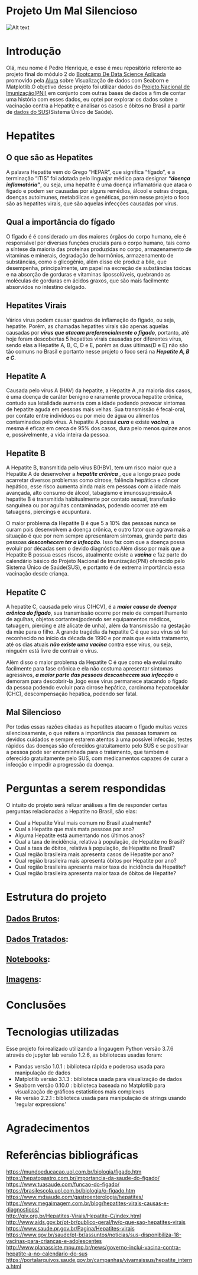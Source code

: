 # Projeto Um Mal Silencioso
![Alt text](https://veja.abril.com.br/wp-content/uploads/2017/02/hepatite-c-virus-ilustracao.jpg)
# Introdução

Olá, meu nome é Pedro Henrique, e esse é meu repositório referente ao projeto final do módulo 2 do [Bootcamp De Data Science Aplicada](https://www.alura.com.br/bootcamp/data-science-aplicada/matriculas-abertas) promovido pela [Alura](https://www.alura.com.br/) sobre Visualização de dados com Seaborn e Matplotlib.O objetivo desse projeto foi utilizar dados do [Projeto Nacional de Imunização(PNI)](http://tabnet.datasus.gov.br/cgi/tabcgi.exe?pni/cnv/cpniuf.def) em conjunto com outras bases de dados a fim de contar uma história com esses dados, eu optei por explorar os dados sobre a vacinação contra a Hepatite e analisar os casos e óbitos no Brasil a partir de [dados do SUS](https://datasus.saude.gov.br/informacoes-de-saude-tabnet/)(Sistema Único de Saúde).

# Hepatites 

## O que são as Hepatites

A palavra Hepatite vem do Grego “HEPAR”, que significa “fígado”, e a terminação “ITIS” foi adotada pelo linguajar médico para designar _**“doença inflamatória”**_, ou seja, uma hepatite é uma doença inflamatória que ataca o fígado e podem ser causadas por alguns remédios, álcool e outras drogas, doenças autoimunes, metabólicas e genéticas, porém nesse projeto o foco são as hepatites virais, que são aquelas infecções causadas por vírus.

## Qual a importância do fígado

O fígado é é considerado um dos maiores órgãos do corpo humano, ele é responsável por diversas funções cruciais para o corpo humano, tais como a síntese da maioria das proteínas produzidas no corpo, armazenamento de vitaminas e minerais, degradação de hormônios, armazenamento de substâncias, como o glicogênio, além disso ele produz a bile, que desempenha, principalmente, um papel na excreção de substâncias tóxicas e na absorção de gorduras e vitaminas lipossolúveis, quebrando as moléculas de gorduras em ácidos graxos, que são mais facilmente absorvidos no intestino delgado.

## Hepatites Virais

Vários vírus podem causar quadros de inflamação do fígado, ou seja, hepatite. Porém, as chamadas hepatites virais são apenas aquelas causadas por _**vírus que atacam preferencialmente o fígado**_, portanto, até hoje foram descobertas 5 hepatites virais causadas por diferentes vírus, sendo elas a Hepatite A, B, C, D e E, porém as duas últimas(D e E) não são tão comuns no Brasil e portanto nesse projeto o foco será na _**Hepatite A, B e C**_.

## Hepatite A

Causada pelo vírus A (HAV) da hepatite, a Hepatite A ,na maioria dos casos, é uma doença de caráter benigno e raramente provoca hepatite crônica, contudo sua letalidade aumenta com a idade podendo provocar sintomas de hepatite aguda em pessoas mais velhas. Sua transmissão é fecal-oral, por contato entre indivíduos ou por meio de água ou alimentos contaminados pelo vírus.
A hepatite A possui _**cura**_ e existe _**vacina**_, a mesma é eficaz em cerca de 95% dos casos, dura pelo menos quinze anos e, possivelmente, a vida inteira da pessoa.

## Hepatite B

A Hepatite B, transmitida pelo vírus B(HBV), tem um risco maior que a Hepatite A de desenvolver a _**hepatite crônica**_ , que a longo prazo pode acarretar diversos problemas como cirrose, falência hepática e câncer hepático, esse risco aumenta ainda mais em pessoas com a idade mais avançada, alto consumo de álcool, tabagismo e imunossupressão.A hepatite B é transmitida habitualmente por contato sexual, transfusão sanguínea ou por agulhas contaminadas, podendo ocorrer até em tatuagens, piercings e acupuntura.

O maior problema da Hepatite B é que 5 a 10% das pessoas nunca se curam pois desenvolvem a doença crônica, e outro fator que agrava mais a situação é que por nem sempre apresentarem sintomas, grande parte das pessoas _**desconhecem ter a infecção**_. Isso faz com que a doença possa evoluir por décadas sem o devido diagnóstico.Além disso por mais que a Hepatite B possua esses riscos, atualmente existe a _**vacina**_ e faz parte do calendário básico do Projeto Nacional de Imunização(PNI) oferecido pelo Sistema Único de Saúde(SUS), e portanto é de extrema importância essa vacinação desde criança. 

## Hepatite C

A hepatite C, causada pelo vírus C(HCV), é a _**maior causa de doença crônica do fígado**_, sua transmissão ocorre por meio de compartilhamento de agulhas, objetos cortantes(podendo ser equipamentos médicos, tatuagem, piercing e até alicate de unha), além da transmissão na gestação da mãe para o filho. A grande tragédia da hepatite C é que seu vírus só foi reconhecido no início da década de 1990 e por mais que exista tratamento,  até os dias atuais _**não existe uma vacina**_ contra esse vírus, ou seja, ninguém está livre de contrair o vírus.

Além disso o maior problema da Hepatite C é que como ela evolui muito facilmente para fase crônica e ela não costuma apresentar sintomas agressivos, _**a maior parte das pessoas desconhecem sua infecção**_ e demoram para descobrir-la ,logo esse vírus permanece atacando o fígado da pessoa podendo evoluir para cirrose hepática, carcinoma hepatocelular (CHC), descompensação hepática, podendo ser fatal.

## Mal Silencioso

Por todas essas razões citadas as hepatites atacam o fígado muitas vezes silenciosamente, o que reitera a importância das pessoas tomarem os devidos cuidados e sempre estarem atentos à uma possível infecção, testes rápidos das doenças são oferecidos gratuitamento pelo SUS e se positivar a pessoa pode ser encaminhada para o tratamento, que também é oferecido gratuitamente pelo SUS, com medicamentos capazes de curar a infecção e impedir a progressão da doença.
 
# Perguntas a serem respondidas

O intuito do projeto será relizar análises a fim de responder certas perguntas relacionadas a Hepatite no Brasil, são elas:

* Qual a Hepatite Viral mais comum no Brasil atualmente?
* Qual a Hepatite que mais mata pessoas por ano?
* Alguma Hepatite está aumentando nos últimos anos?
* Qual a taxa de incidência, relativa à população, de Hepatite no Brasil?
* Qual a taxa de óbitos, relativa à população, de Hepatite no Brasil?
* Qual região brasileira mais apresenta casos de Hepatite por ano?
* Qual região brasileira mais apresenta óbitos por Hepatite por ano?
* Qual região brasileira apresenta maior taxa de incidência da Hepatite?
* Qual região brasileira apresenta maior taxa de óbitos de Hepatite?

# Estrutura do projeto
## [Dados Brutos](https://github.com/Pedro-correa-almeida/projeto_um_mal_silencioso/tree/main/dados_brutos):
## [Dados Tratados](https://github.com/Pedro-correa-almeida/projeto_um_mal_silencioso/tree/main/dados_tratados):
## [Notebooks](https://github.com/Pedro-correa-almeida/projeto_um_mal_silencioso/tree/main/notebooks):
## [Imagens](https://github.com/Pedro-correa-almeida/projeto_um_mal_silencioso/tree/main/images):

# Conclusões 


# Tecnologias utilizadas
Esse projeto foi realizado utilizando a lingaugem Python versão 3.7.6 através do jupyter lab versão 1.2.6, as bibliotecas usadas foram:
* Pandas versão 1.0.1 : biblioteca rápida e poderosa usada para manipulação de dados
* Matplotlib versão 3.1.3 : biblioteca usada para visualização de dados
* Seaborn versão 0.10.0 : biblioteca baseada no Matplotlib para visualização de gráficos estatísticos mais complexos
* Re versão 2.2.1 : biblioteca usada para manipulação de strings usando 'regular expressions'

# Agradecimentos

# Referências bibliográficas

https://mundoeducacao.uol.com.br/biologia/figado.htm<br>
https://hepatogastro.com.br/importancia-da-saude-do-figado/<br>
https://www.tuasaude.com/funcao-do-figado/<br>
https://brasilescola.uol.com.br/biologia/o-figado.htm<br>
https://www.mdsaude.com/gastroenterologia/hepatites/<br>
https://www.megaimagem.com.br/blog/hepatites-virais-causas-e-diagnosticos/<br>
http://giv.org.br/Hepatites-Virais/Hepatite-C/index.html<br>
http://www.aids.gov.br/pt-br/publico-geral/hv/o-que-sao-hepatites-virais<br>
https://www.saude.pr.gov.br/Pagina/Hepatites-virais<br>
https://www.gov.br/saude/pt-br/assuntos/noticias/sus-disponibiliza-18-vacinas-para-criancas-e-adolescentes<br>
http://www.planassiste.mpu.mp.br/news/governo-inclui-vacina-contra-hepatite-a-no-calendario-do-sus<br>
https://portalarquivos.saude.gov.br/campanhas/vivamaissus/hepatite_interna.html<br>
